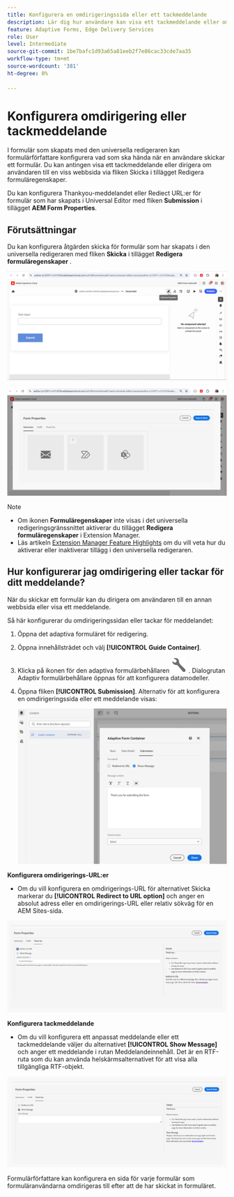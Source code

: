 ```yaml
---
title: Konfigurera en omdirigeringssida eller ett tackmeddelande
description: Lär dig hur användare kan visa ett tackmeddelande eller omdirigeras till en webbsida som formulärförfattare kan konfigurera när de skapar formuläret.
feature: Adaptive Forms, Edge Delivery Services
role: User
level: Intermediate
source-git-commit: 1be7bafc1d93a65a81eeb2f7e86cac33cde7aa35
workflow-type: tm+mt
source-wordcount: '381'
ht-degree: 0%

---
```


# Konfigurera omdirigering eller tackmeddelande

I formulär som skapats med den universella redigeraren kan formulärförfattare konfigurera vad som ska hända när en användare skickar ett formulär. Du kan antingen visa ett tackmeddelande eller dirigera om användaren till en viss webbsida via fliken Skicka i tillägget Redigera formuläregenskaper.

Du kan konfigurera Thankyou-meddelandet eller Rediect URL:er för formulär som har skapats i Universal Editor med fliken **Submission** i tillägget **AEM Form Properties**.

## Förutsättningar

Du kan konfigurera åtgärden skicka för formulär som har skapats i den universella redigeraren med fliken **Skicka** i tillägget **Redigera formuläregenskaper** .

![Ikon för formuläregenskaper](/help/forms/assets/ue-form-properties-icon.png)

![Formuläregenskaper för Universal Editor](/help/forms/assets/ue-form-properties.png)

>[!NOTE]
>
>* Om ikonen **Formuläregenskaper** inte visas i det universella redigeringsgränssnittet aktiverar du tillägget **Redigera formuläregenskaper** i Extension Manager.
>* Läs artikeln [Extension Manager Feature Highlights](https://developer.adobe.com/uix/docs/extension-manager/feature-highlights/#enablingdisabling-extensions) om du vill veta hur du aktiverar eller inaktiverar tillägg i den universella redigeraren.

## Hur konfigurerar jag omdirigering eller tackar för ditt meddelande?

När du skickar ett formulär kan du dirigera om användaren till en annan webbsida eller visa ett meddelande.

Så här konfigurerar du omdirigeringssidan eller tackar för meddelandet:

1. Öppna det adaptiva formuläret för redigering.
1. Öppna innehållsträdet och välj **[!UICONTROL Guide Container]**.
1. Klicka på ikonen för den adaptiva formulärbehållaren ![Egenskaper för den adaptiva formulärbehållaren](/help/forms/assets/configure-icon.svg) . Dialogrutan Adaptiv formulärbehållare öppnas för att konfigurera datamodeller.
1. Öppna fliken **[!UICONTROL Submission]**. Alternativ för att konfigurera en omdirigeringssida eller ett meddelande visas:

   ![Dialogrutan Skicka i Guide Container för att konfigurera en omdirigeringssida eller ett meddelande](/help/forms/assets/adaptive-forms-core-components-redirect-page-or-thank-you-message.png)

**Konfigurera omdirigerings-URL:er**

* Om du vill konfigurera en omdirigerings-URL för alternativet Skicka markerar du **[!UICONTROL Redirect to URL option]** och anger en absolut adress eller en omdirigerings-URL eller relativ sökväg för en AEM Sites-sida.

![omdirigering](/help/edge/docs/forms/universal-editor/assets/redirect-ue.png)

**Konfigurera tackmeddelande**

* Om du vill konfigurera ett anpassat meddelande eller ett tackmeddelande väljer du alternativet **[!UICONTROL Show Message]** och anger ett meddelande i rutan Meddelandeinnehåll. Det är en RTF-ruta som du kan använda helskärmsalternativet för att visa alla tillgängliga RTF-objekt.

![tack](/help/edge/docs/forms/universal-editor/assets/thankyou-ue.png)

Formulärförfattare kan konfigurera en sida för varje formulär som formuläranvändarna omdirigeras till efter att de har skickat in formuläret.
